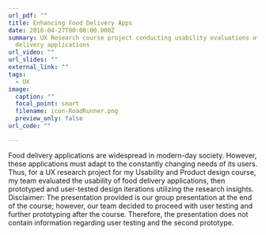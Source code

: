 ```yaml
---
url_pdf: ""
title: Enhancing Food Delivery Apps
date: 2016-04-27T00:00:00.000Z
summary: UX Research course project conducting usability evaluations of food
  delivery applications
url_video: ""
url_slides: ""
external_link: ""
tags:
  - UX
image:
  caption: ""
  focal_point: smart
  filename: icon-RoadRunner.png
  preview_only: false
url_code: ""

---
```

Food delivery applications are widespread in modern-day society. However, these applications must adapt to the constantly changing needs of its users. Thus, for a UX research project for my Usability and Product design course, my team evaluated the usability of food delivery applications, then prototyped and user-tested design iterations utilizing the research insights. 
Disclaimer: The presentation provided is our group presentation at the end of the course; however, our team decided to proceed with user testing and further prototyping after the course. Therefore, the presentation does not contain information regarding user testing and the second prototype.
